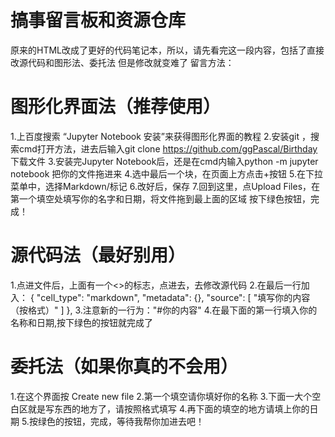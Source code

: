 # 搞事留言板和资源仓库
原来的HTML改成了更好的代码笔记本，所以，请先看完这一段内容，包括了直接改源代码和图形法、委托法
但是修改就变难了
留言方法：
# 图形化界面法（推荐使用）
1.上百度搜索 “Jupyter Notebook 安装”来获得图形化界面的教程
2.安装git ，搜索cmd打开方法，进去后输入git clone https://github.com/ggPascal/Birthday 下载文件
3.安装完Jupyter Notebook后，还是在cmd内输入python -m jupyter notebook 把你的文件拖进来
4.选中最后一个块，在页面上方点击+按钮
5.在下拉菜单中，选择Markdown/标记
6.改好后，保存
7.回到这里，点Upload Files，在第一个填空处填写你的名字和日期，将文件拖到最上面的区域
按下绿色按钮，完成！

# 源代码法（最好别用）
1.点进文件后，上面有一个<>的标志，点进去，去修改源代码
2.在最后一行加入：
 {
   "cell_type": "markdown",
   "metadata": {},
   "source": [ "填写你的内容（按格式）"
     ]
  },
3.注意新的一行为："#你的内容"
4.在最下面的第一行填入你的名称和日期,按下绿色的按钮就完成了

 # 委托法（如果你真的不会用）
 1.在这个界面按 Create new file
 2.第一个填空请你填好你的名称
 3.下面一大个空白区就是写东西的地方了，请按照格式填写
 4.再下面的填空的地方请填上你的日期
 5.按绿色的按钮，完成，等待我帮你加进去吧！
